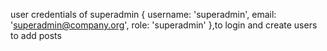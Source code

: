 user credentials of superadmin
{ username: 'superadmin', email: 'superadmin@company.org', role: 'superadmin' },to login and create users to add posts
